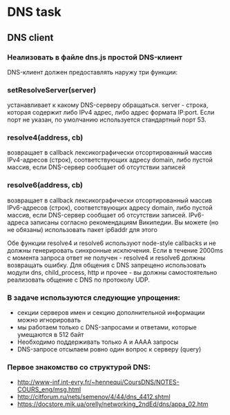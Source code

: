 # DNS task
## DNS client
### Hеализовать в файле dns.js простой DNS-клиент
DNS-клиент должен предоставлять наружу три функции:

### setResolveServer(server)
устанавливает к какому DNS-серверу обращаться. server - строка, которая содержит либо IPv4 адрес, либо адрес формата IP:port. Если порт не указан, по умолчанию используется стандартный порт 53.
### resolve4(address, cb)
возвращает в callback лексикографически отсортированный массив IPv4-адресов (строк), соответствующих адресу domain, либо пустой массив, если DNS-сервер сообщает об отсутствии записей

### resolve6(address, cb)
возвращает в callback лексикографически отсортированный массив IPv6-адресов (строк), соответствующих адресу domain, либо пустой массив, если DNS-сервер сообщает об отсутствии записей. IPv6-адреса записаны согласно рекомендациям Википедии. Вы можете (но не обязаны) использовать пакет ip6addr для этого

Обе функции resolve4 и resolve6 используют node-style callbacks и не должны генерировать синхронные исключения. Если в течение 2000ms с момента запроса ответ не получен - resolve4 и resolve6 должны возвращать ошибку.
Для общения с DNS запрещено использовать модули dns, child_process, http и прочее - вы должны самостоятельно реализовать общение с DNS по протоколу UDP.

### В задаче используются следующие упрощения:

- секции серверов имен и секцию дополнительной информации можно игнорировать
- мы работаем только с DNS-запросами и ответами, которые умещаются в 512 байт
- Необходимо поддерживать только A и AAAA запросы
- DNS-запросе отсылаем ровно один вопрос к серверу (query)

### Первое знакомство со структурой DNS:

- http://www-inf.int-evry.fr/~hennequi/CoursDNS/NOTES-COURS_eng/msg.html
- http://citforum.ru/nets/semenov/4/44/dns_4412.shtml
- https://docstore.mik.ua/orelly/networking_2ndEd/dns/appa_02.htm

